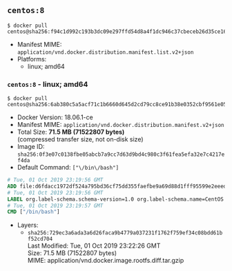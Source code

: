 ## `centos:8`

```console
$ docker pull centos@sha256:f94c1d992c193b3dc09e297ffd54d8a4f1dc946c37cbeceb26d35ce1647f88d9
```

-	Manifest MIME: `application/vnd.docker.distribution.manifest.list.v2+json`
-	Platforms:
	-	linux; amd64

### `centos:8` - linux; amd64

```console
$ docker pull centos@sha256:6ab380c5a5acf71c1b6660d645d2cd79cc8ce91b38e0352cbf9561e050427baf
```

-	Docker Version: 18.06.1-ce
-	Manifest MIME: `application/vnd.docker.distribution.manifest.v2+json`
-	Total Size: **71.5 MB (71522807 bytes)**  
	(compressed transfer size, not on-disk size)
-	Image ID: `sha256:0f3e07c0138fbe05abcb7a9cc7d63d9bd4c980c3f61fea5efa32e7c4217ef4da`
-	Default Command: `["\/bin\/bash"]`

```dockerfile
# Tue, 01 Oct 2019 23:19:56 GMT
ADD file:d6fdacc1972df524a795bd36cf75dd355faefbe9a69d88d1fff95599e2eeed4c in / 
# Tue, 01 Oct 2019 23:19:56 GMT
LABEL org.label-schema.schema-version=1.0 org.label-schema.name=CentOS Base Image org.label-schema.vendor=CentOS org.label-schema.license=GPLv2 org.label-schema.build-date=20190927
# Tue, 01 Oct 2019 23:19:57 GMT
CMD ["/bin/bash"]
```

-	Layers:
	-	`sha256:729ec3a6ada3a6d26faca9b4779a037231f1762f759ef34c08bdd61bf52cd704`  
		Last Modified: Tue, 01 Oct 2019 23:22:26 GMT  
		Size: 71.5 MB (71522807 bytes)  
		MIME: application/vnd.docker.image.rootfs.diff.tar.gzip
